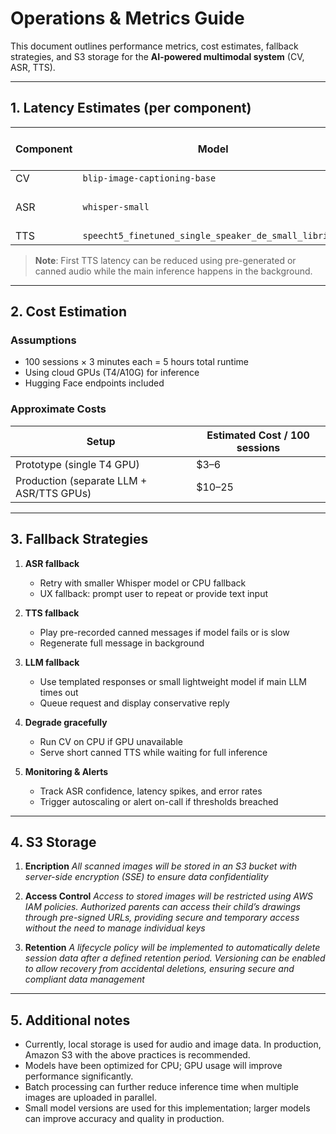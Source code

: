 # Operations & Metrics Guide

This document outlines performance metrics, cost estimates, fallback strategies, and S3 storage for the **AI-powered multimodal system** (CV, ASR, TTS).

---


## 1. Latency Estimates (per component)

| Component | Model                                                 | Typical Latency (GPU) | Typical Latency (CPU) |
| --------- | ----------------------------------------------------- | --------------------- | --------------------- |
| CV        | `blip-image-captioning-base`                          | 1–3 s                 | 10–15 s               |
| ASR       | `whisper-small`                                       | 10–30 s (3-min audio) | >1 min                |
| TTS       | `speecht5_finetuned_single_speaker_de_small_librivox` | 0.5–3 s               | 1–5 s                 |

> **Note**: First TTS latency can be reduced using pre-generated or canned audio while the main inference happens in the background.

---

## 2. Cost Estimation

### Assumptions

* 100 sessions × 3 minutes each = 5 hours total runtime
* Using cloud GPUs (T4/A10G) for inference
* Hugging Face endpoints included

### Approximate Costs

| Setup                                    | Estimated Cost / 100 sessions |
| ---------------------------------------- | ----------------------------- |
| Prototype (single T4 GPU)                | \$3–6                         |
| Production (separate LLM + ASR/TTS GPUs) | \$10–25                       |


---

## 3. Fallback Strategies

1. **ASR fallback**

   * Retry with smaller Whisper model or CPU fallback
   * UX fallback: prompt user to repeat or provide text input

2. **TTS fallback**

   * Play pre-recorded canned messages if model fails or is slow
   * Regenerate full message in background

3. **LLM fallback**

   * Use templated responses or small lightweight model if main LLM times out
   * Queue request and display conservative reply

4. **Degrade gracefully**

   * Run CV on CPU if GPU unavailable
   * Serve short canned TTS while waiting for full inference

5. **Monitoring & Alerts**

   * Track ASR confidence, latency spikes, and error rates
   * Trigger autoscaling or alert on-call if thresholds breached

---

## 4. S3 Storage

1. **Encription**
    *All scanned images will be stored in an S3 bucket with server-side encryption (SSE) to ensure data confidentiality*

2. **Access Control**
    *Access to stored images will be restricted using AWS IAM policies. Authorized parents can access their child’s drawings through pre-signed URLs, providing secure and temporary access without the need to manage individual keys*

3. **Retention**
    *A lifecycle policy will be implemented to automatically delete session data after a defined retention period. Versioning can be enabled to allow recovery from accidental deletions, ensuring secure and compliant data management*

---

## 5. Additional notes
- Currently, local storage is used for audio and image data. In production, Amazon S3 with the above practices is recommended.
- Models have been optimized for CPU; GPU usage will improve performance significantly.
- Batch processing can further reduce inference time when multiple images are uploaded in parallel.
- Small model versions are used for this implementation; larger models can improve accuracy and quality in production.
